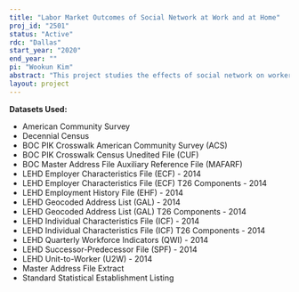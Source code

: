 ```yaml
---
title: "Labor Market Outcomes of Social Network at Work and at Home"
proj_id: "2501"
status: "Active"
rdc: "Dallas"
start_year: "2020"
end_year: ""
pi: "Wookun Kim"
abstract: "This project studies the effects of social network on workers' labor market decisions and other outcomes. We will investigate if a worker's job trajectory and earnings are affected by the network of both coworkers and neighbors and if so, assess the magnitude of the network effect. We will also examine the channels of effects by looking at the demographic characteristics, occupation, industry, and income of the workers and the place they work and live. Our empirical strategies to identify the causal effects rely on the access to the workplace and neighborhood data available through the Longitudinal Employer-Household Dynamics (LEHD), American Community Survey (ACS), Master Address File Auxiliary Reference File (MAFARF), Master Address File Extract (MAFX) and Decennial Census from 2000-2020. We will focus on the employees at single-establishment firms to construct network at workplace. The proposed research will shed light on the existence, magnitude and relative importance of both workplace and neighbor network, and contribute to the literature on the implications on labor market inequality."
layout: project
---
```


**Datasets Used:**

  - American Community Survey 
  - Decennial Census 
  - BOC PIK Crosswalk American Community Survey (ACS) 
  - BOC PIK Crosswalk Census Unedited File (CUF) 
  - BOC Master Address File Auxiliary Reference File (MAFARF) 
  - LEHD Employer Characteristics File (ECF) - 2014 
  - LEHD Employer Characteristics File (ECF) T26 Components - 2014 
  - LEHD Employment History File (EHF) - 2014 
  - LEHD Geocoded Address List (GAL) - 2014 
  - LEHD Geocoded Address List (GAL) T26 Components - 2014 
  - LEHD Individual Characteristics File (ICF) - 2014 
  - LEHD Individual Characteristics File (ICF) T26 Components - 2014 
  - LEHD Quarterly Workforce Indicators (QWI) - 2014 
  - LEHD Successor-Predecessor File (SPF) - 2014 
  - LEHD Unit-to-Worker (U2W) - 2014 
  - Master Address File Extract 
  - Standard Statistical Establishment Listing 

